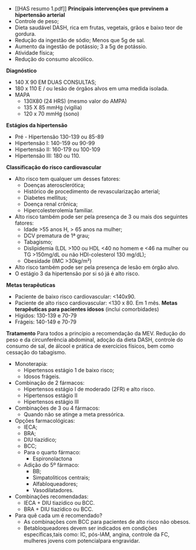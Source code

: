 - [[HAS resumo 1.pdf]]
**Principais intervenções que previnem a hipertensão arterial**
- Controle de peso;
- Dieta saudável DASH, rica em frutas, vegetais, grãos e baixo teor de gordura. 
- Redução da ingestão de sódio; Menos que 5g de sal. 
- Aumento da ingestão de potássio; 3 a 5g de potássio. 
- Atividade física; 
- Redução do consumo alcoólico. 

**Diagnóstico**
- 140 X 90 EM DUAS CONSULTAS; 
- 180 x 110 E / ou lesão de órgãos alvos em uma medida isolada. 
- MAPA
	- 130X80 (24 HRS) (mesmo valor do AMPA)
	- 135 X 85 mmHg (vigília)
	- 120 x 70 mmHg (sono)

**Estágios da hipertensão**
- Pré - Hipertensão 130-139 ou 85-89
- Hipertensão I: 140-159 ou 90-99
- Hipertensão II: 160-179 ou 100-109
- Hipertensão III: 180 ou 110. 

**Classificação do risco cardiovascular**
- Alto risco tem qualquer um desses fatores: 
	- Doenças aterosclerótica; 
	- Histórico de procedimento de revascularização arterial; 
	- Diabetes mellitus;
	- Doença renal crônica; 
	- Hipercolesterolemia familiar. 
- Alto risco também pode ser pela presença de 3 ou mais dos seguintes fatores: 
	- Idade >55 anos H, > 65 anos na mulher; 
	- DCV prematura de 1ª grau; 
	- Tabagismo; 
	- Dislipidemia (LDL >100 ou HDL <40 no homem e <46 na mulher ou TG >150mg/dL ou não HDl-colesterol 130 mg/dL); 
	- Obesidade (IMC >30kg/m²)
- Alto risco também pode ser pela presença de lesão em órgão alvo. 
- O estágio 3 da hipertensão por si só já é alto risco. 

**Metas terapêuticas**
- Paciente de baixo risco cardiovascular: <140x90. 
- Paciente de alto risco cardiovascular: <130 x 80. Em 1 mês. 
**Metas terapêuticas para pacientes idosos**  (inclui comorbidades)
- Hígidos: 130-139  e 70-79
- Frágeis: 140-149 e 70-79

**Tratamento**
Para todos a princípio a recomendação da MEV. Redução do peso e da circunferência abdominal, adoção da dieta DASH, controle do consumo de sal, de álcool e prática de exercícios físicos, bem como cessação do tabagismo. 
- Monoterapia: 
	- Hipertensos estágio 1 de baixo risco; 
	- Idosos frágeis. 
- Combinação de 2 fármacos: 
	- Hipertensos estágio I de moderado (2FR) e alto risco. 
	- Hipertensos estágio II
	- Hipertensos estágio III
- Combinações de 3 ou 4 fármacos: 
	- Quando não se atinge a meta pressórica. 
- Opções farmacológicas: 
	- IECA; 
	- BRA; 
	- DIU tiazídico; 
	- BCC;
	- Para o quarto fármaco: 
		- Espironolactona
	- Adição do 5º fármaco: 
		- BB; 
		- Simpatoliticos centrais; 
		- Alfabloqueadores; 
		- Vasodilatadores. 
- Combinações recomendadas: 
	- IECA + DIU tiazídico ou BCC. 
	- BRA + DIU tiazídico ou BCC. 
- Para quê cada um é recomendado?
	- As combinações com BCC para pacientes de alto risco não obesos. 
	- Betabloqueadores devem ser indicados em condições específicas,tais como: IC, pós-IAM, angina, controle da FC, mulheres jovens com potencialpara engravidar. 